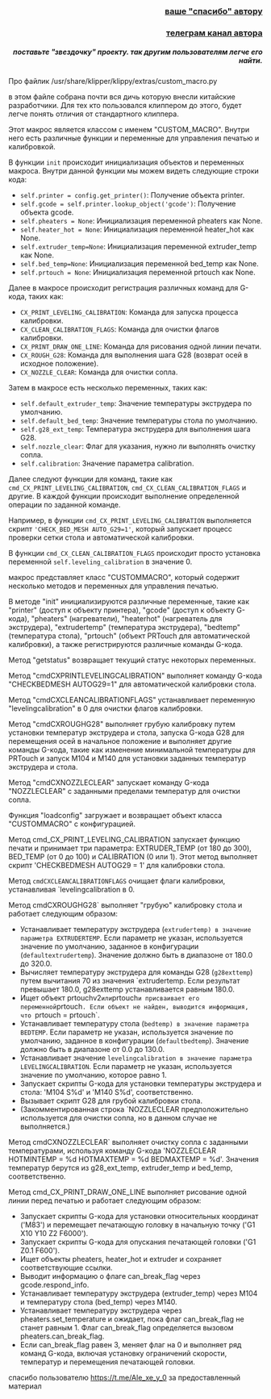 <h3 align="right"><a href="https://www.tinkoff.ru/rm/yakovleva.irina203/51ZSr71845" target="_blank">ваше "спасибо" автору</a></h3>
<h3 align="right"><a href="https://t.me/tombraider2006" target="_blank">телеграм канал автора</a></h3>
<h5 align="right">поставьте "звездочку" проекту. так другим пользователям легче его найти.</h5>


Про файлик /usr/share/klipper/klippy/extras/custom_macro.py

в этом файле собрана почти вся дичь которую внесли китайские разработчики. Для тех кто пользовался клиппером до этого, будет легче понять отличия от стандартного клиппера.


Этот макрос является классом с именем "CUSTOM_MACRO". Внутри него есть различные функции и переменные для управления печатью и калибровкой.

В функции `init` происходит инициализация объектов и переменных макроса. Внутри данной функции мы можем видеть следующие строки кода:
- `self.printer = config.get_printer()`: Получение объекта printer.
- `self.gcode = self.printer.lookup_object('gcode')`: Получение объекта gcode.
- `self.pheaters = None`: Инициализация переменной pheaters как None.
- `self.heater_hot = None`: Инициализация переменной heater_hot как None.
- `self.extruder_temp=None`: Инициализация переменной extruder_temp как None.
- `self.bed_temp=None`: Инициализация переменной bed_temp как None.
- `self.prtouch = None`: Инициализация переменной prtouch как None.

Далее в макросе происходит регистрация различных команд для G-кода, таких как:
- `CX_PRINT_LEVELING_CALIBRATION`: Команда для запуска процесса калибровки.
- `CX_CLEAN_CALIBRATION_FLAGS`: Команда для очистки флагов калибровки.
- `CX_PRINT_DRAW_ONE_LINE`: Команда для рисования одной линии печати.
- `CX_ROUGH_G28`: Команда для выполнения шага G28 (возврат осей в исходное положение).
- `CX_NOZZLE_CLEAR`: Команда для очистки сопла.

Затем в макросе есть несколько переменных, таких как:
- `self.default_extruder_temp`: Значение температуры экструдера по умолчанию.
- `self.default_bed_temp`: Значение температуры стола по умолчанию.
- `self.g28_ext_temp`: Температура экструдера для выполнения шага G28.
- `self.nozzle_clear`: Флаг для указания, нужно ли выполнять очистку сопла.
- `self.calibration`: Значение параметра calibration.

Далее следуют функции для команд, такие как `cmd_CX_PRINT_LEVELING_CALIBRATION`, `cmd_CX_CLEAN_CALIBRATION_FLAGS` и другие. В каждой функции происходит выполнение определенной операции по заданной команде.

Например, в функции `cmd_CX_PRINT_LEVELING_CALIBRATION` выполняется скрипт `'CHECK_BED_MESH AUTO_G29=1'`, который запускает процесс проверки сетки стола и автоматической калибровки.

В функции `cmd_CX_CLEAN_CALIBRATION_FLAGS` происходит просто установка переменной `self.leveling_calibration` в значение 0.

макрос представляет класс "CUSTOMMACRO", который содержит несколько методов и переменных для управления печатью.

В методе "init" инициализируются различные переменные, такие как "printer" (доступ к объекту принтера), "gcode" (доступ к объекту G-кода), "pheaters" (нагреватели), "heaterhot" (нагреватель для экструдера), "extrudertemp" (температура экструдера), "bedtemp" (температура стола), "prtouch" (объект PRTouch для автоматической калибровки), а также регистрируются различные команды G-кода.

Метод "getstatus" возвращает текущий статус некоторых переменных.

Метод "cmdCXPRINTLEVELINGCALIBRATION" выполняет команду G-кода "CHECKBEDMESH AUTOG29=1" для автоматической калибровки стола.

Метод "cmdCXCLEANCALIBRATIONFLAGS" устанавливает переменную "levelingcalibration" в 0 для очистки флагов калибровки.

Метод "cmdCXROUGHG28" выполняет грубую калибровку путем установки температур экструдера и стола, запуска G-кода G28 для перемещения осей в начальное положение и выполняет другие команды G-кода, такие как изменение минимальной температуры для PRTouch и запуск M104 и M140 для установки заданных температур экструдера и стола.

Метод "cmdCXNOZZLECLEAR" запускает команду G-кода "NOZZLECLEAR" с заданными пределами температур для очистки сопла.

Функция "loadconfig" загружает и возвращает объект класса "CUSTOMMACRO" с конфигурацией.

Метод cmd_CX_PRINT_LEVELING_CALIBRATION запускает функцию печати и принимает три параметра: EXTRUDER_TEMP (от 180 до 300), BED_TEMP (от 0 до 100) и CALIBRATION (0 или 1). Этот метод выполняет скрипт 'CHECKBEDMESH AUTOG29 = 1' для калибровки стола.

Метод `cmdCXCLEANCALIBRATIONFLAGS` очищает флаги калибровки, устанавливая `levelingcalibration в 0.

Метод cmdCXROUGHG28` выполняет "грубую" калибровку стола и работает следующим образом:
- Устанавливает температуру экструдера (`extrudertemp) в значение параметра EXTRUDERTEMP`. Если параметр не указан, используется значение по умолчанию, заданное в конфигурации (`defaultextrudertemp`). Значение должно быть в диапазоне от 180.0 до 320.0.
- Вычисляет температуру экструдера для команды G28 (`g28exttemp`) путем вычитания 70 из значения `extrudertemp. Если результат превышает 180.0, g28exttemp устанавливается равным 180.0.
- Ищет объект prtouchv2` или `prtouch` и присваивает его переменной `prtouch`. Если объект не найден, выводится информация, что `prtouch = prtouch`.
- Устанавливает температуру стола (`bedtemp) в значение параметра BEDTEMP`. Если параметр не указан, используется значение по умолчанию, заданное в конфигурации (`defaultbedtemp`). Значение должно быть в диапазоне от 0.0 до 130.0.
- Устанавливает значение `levelingcalibration в значение параметра LEVELINGCALIBRATION`. Если параметр не указан, используется значение по умолчанию, которое равно 1.
- Запускает скрипты G-кода для установки температуры экструдера и стола: 'M104 S%d' и 'M140 S%d', соответственно.
- Вызывает скрипт G28 для грубой калибровки стола.
- (Закомментированная строка `NOZZLECLEAR предположительно используется для очистки сопла, но в данном случае не выполняется.)

Метод cmdCXNOZZLECLEAR` выполняет очистку сопла с заданными температурами, используя команду G-кода 'NOZZLECLEAR HOTMINTEMP = %d HOTMAXTEMP = %d BEDMAXTEMP = %d'. Значения температур берутся из g28_ext_temp, extruder_temp и bed_temp, соответственно.

Метод cmd_CX_PRINT_DRAW_ONE_LINE выполняет рисование одной линии перед печатью и работает следующим образом:
- Запускает скрипты G-кода для установки относительных координат ('M83') и перемещает печатающую головку в начальную точку ('G1 X10 Y10 Z2 F6000').
- Запускает скрипты G-кода для опускания печатающей головки ('G1 Z0.1 F600').
- Ищет объекты pheaters, heater_hot и extruder и сохраняет соответствующие ссылки.
- Выводит информацию о флаге can_break_flag через gcode.respond_info.
- Устанавливает температуру экструдера (extruder_temp) через M104 и температуру стола (bed_temp) через M140.
- Устанавливает температуру экструдера через pheaters.set_temperature и ожидает, пока флаг can_break_flag не станет равным 1. Флаг can_break_flag определяется вызовом pheaters.can_break_flag.
- Если can_break_flag равен 3, меняет флаг на 0 и выполняет ряд команд G-кода, включая установку ограничений скорости, температур и перемещения печатающей головки.


спасибо пользователю https://t.me/Ale_xe_y_0 за предоставленный материал